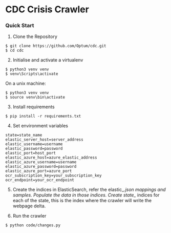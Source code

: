 # CDC Crisis Crawler

### Quick Start
1. Clone the Repository
```
$ git clone https://github.com/Optum/cdc.git
$ cd cdc
```

2. Initialise and activate a virtualenv
```
$ python3 venv venv
$ venv\Scripts\activate
```
On a unix machine:
```
$ python3 venv venv
$ source venv\bin\activate
```

3. Install requirements
```
$ pip install -r requirements.txt
```

4. Set environment variables
```
state=state_name
elastic_server_host=server_address
elastic_username=username
elastic_password=password
elastic_port=host_port
elastic_azure_host=azure_elastic_address
elastic_azure_username=username
elastic_azure_password=password
elastic_azure_port=azure_port
ocr_subscription_key=your_subscription_key
ocr_endpoint=your_ocr_endpoint
```

5. Create the indices in ElasticSearch, refer the elastic_*.json mappings and samples. Populate the data in those indices. Create state_* indices for each of the state, this is the index where the crawler will write the webpage delta.

6. Run the crawler
```
$ python code/changes.py
```
